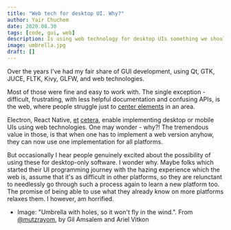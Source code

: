 ```yaml
---
title: "Web tech for desktop UI. Why?"
author: Yair Chuchem
date: 2020.08.30
tags: [code, gui, web]
description: Is using web technology for desktop UIs something we should want
image: umbrella.jpg
draft: []
---
```


Over the years I've had my fair share of GUI development, using Qt, GTK, JUCE, FLTK, Kivy, GLFW, and web technologies.

Most of those were fine and easy to work with. The single exception - difficult, frustrating, with less helpful documentation and confusing APIs, is the web, where people struggle just to [center elements](https://stackoverflow.com/questions/19461521/how-to-center-an-element-horizontally-and-vertically) in an area.

Electron, React Native, [et](https://forum.juce.com/t/introducing-blueprint-build-native-juce-interfaces-with-react-js/34174/2) [cetera](https://ultralig.ht/), enable implementing desktop or mobile UIs using web technologies. One may wonder - why?! The tremendous value in those, is that when one has to implement a web version anyhow, they can now use one implementation for all platforms.

But occasionally I hear people genuinely excited about the possibility of using these for desktop-only software. I wonder why. Maybe folks which started their UI programming journey with the hazing experience which the web is, assume that it's as difficult in other platforms, so they are relunctant to needlessly go through such a process again to learn a new platform too. The promise of being able to use what they already know on more platforms relaxes them. I however, am horrified.

* Image: "Umbrella with holes, so it won't fly in the wind.". From [@mutzrayom](https://www.instagram.com/p/BiBUP5hh2m9/), by Gil Amsalem and Ariel Vitkon
